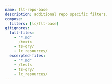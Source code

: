 ```yaml
---
name: flt-repo-base
description: additional repo specific filters.
compose:
  filters: [lc/flt-base]
gitignores:
  full-files:
    - "*.md"
    - /tests
    - ts-qry/
    - lc_resources/
  excerpted-files:
    - "*.md"
    - /tests
    - ts-qry/
    - lc_resources/
---
```

